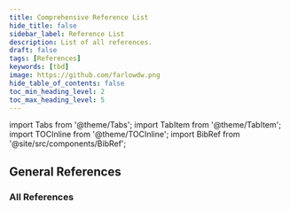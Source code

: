 ```yaml
---
title: Comprehensive Reference List
hide_title: false
sidebar_label: Reference List
description: List of all references.
draft: false
tags: [References]
keywords: [tbd]
image: https://github.com/farlowdw.png
hide_table_of_contents: false
toc_min_heading_level: 2
toc_max_heading_level: 5
---
```


import Tabs from '@theme/Tabs';
import TabItem from '@theme/TabItem';
import TOCInline from '@theme/TOCInline';
import BibRef from '@site/src/components/BibRef';

## General References

### All References

<BibRef listAll={true} />
